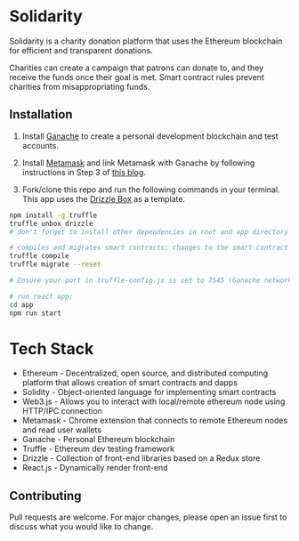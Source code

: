 # Solidarity

Solidarity is a charity donation platform that uses the Ethereum blockchain for efficient and transparent donations.

Charities can create a campaign that patrons can donate to, and they receive the funds once their goal is met. Smart contract rules prevent charities from misappropriating funds.

## Installation

1. Install [Ganache](https://www.trufflesuite.com/docs/ganache/quickstart) to create a personal development blockchain and test accounts.

2. Install [Metamask](https://metamask.io/) and link Metamask with Ganache by following instructions in Step 3 of [this blog](https://medium.com/@adamh90/creating-a-local-test-environment-for-ethereum-smart-contracts-1f638efca020).

3. Fork/clone this repo and run the following commands in your terminal. This app uses the [Drizzle Box](https://www.trufflesuite.com/boxes/drizzle) as a template.
 
```bash
npm install -g truffle
truffle unbox drizzle
# don't forget to install other dependencies in root and app directory

# compiles and migrates smart contracts; changes to the smart contract must be manualy recompiled and migrated
truffle compile
truffle migrate --reset

# Ensure your port in truffle-config.js is set to 7545 (Ganache network)

# run react app; 
cd app
npm run start
```

# Tech Stack
- Ethereum - Decentralized, open source, and distributed computing platform that allows creation of smart contracts and dapps 
- Solidity - Object-oriented language for implementing smart contracts
- Web3.js - Allows you to interact with local/remote ethereum node using HTTP/IPC connection 
- Metamask - Chrome extension that connects to remote Ethereum nodes and read user wallets
- Ganache - Personal Ethereum blockchain
- Truffle - Ethereum dev testing framework
- Drizzle - Collection of front-end libraries based on a Redux store
- React.js - Dynamically render front-end

## Contributing
Pull requests are welcome. For major changes, please open an issue first to discuss what you would like to change.
